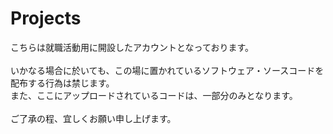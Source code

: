 # Projects

こちらは就職活動用に開設したアカウントとなっております。<br>
<br>
いかなる場合に於いても、この場に置かれているソフトウェア・ソースコードを配布する行為は禁じます。<br>
また、ここにアップロードされているコードは、一部分のみとなります。<br>
<br>
ご了承の程、宜しくお願い申し上げます。
